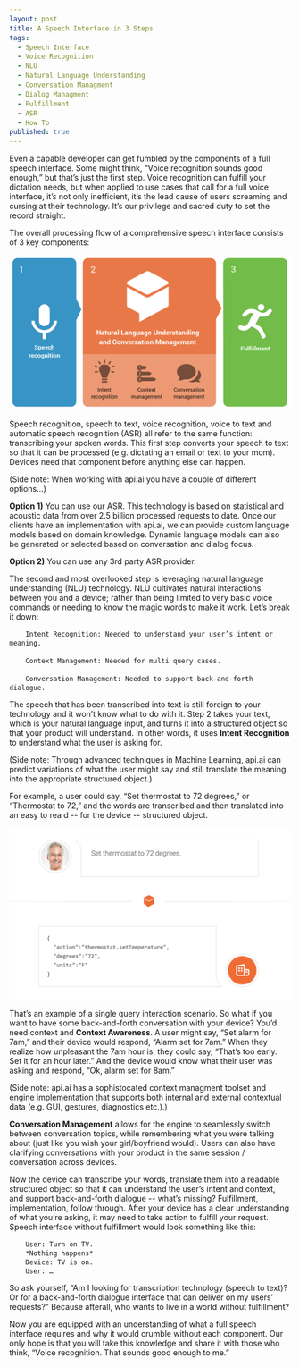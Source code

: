 ```yaml
---
layout: post
title: A Speech Interface in 3 Steps
tags:
  - Speech Interface
  - Voice Recognition
  - NLU
  - Natural Language Understanding
  - Conversation Managment
  - Dialog Managment
  - Fulfillment
  - ASR
  - How To
published: true
---
```


Even a capable developer can get fumbled by the components of a full speech interface.  Some might think, “Voice recognition sounds good enough,” but that’s just the first step. Voice recognition can fulfill your dictation needs, but when applied to use cases that call for a full voice interface, it’s not only inefficient, it’s the lead cause of users screaming and cursing at their technology. It’s our privilege and sacred duty to set the record straight.


The overall processing flow of a comprehensive speech interface consists of 3 key components:


<img src="/images/3 Steps.png" width="636" />

Speech recognition, speech to text, voice recognition, voice to text and automatic speech recognition (ASR) all refer to the same function: transcribing your spoken words. This first step converts your speech to text so that it can be processed (e.g. dictating an email or text to your mom). Devices need that component before anything else can happen.


(Side note: When working with api.ai you have a couple of different options…) 


**Option 1)** You can use our ASR.  This technology is based on statistical and acoustic data from over 2.5 billion processed requests to date.  Once our clients have an implementation with api.ai, we can provide custom language models based on domain knowledge.  Dynamic language models can also be generated or selected based on conversation and dialog focus.


**Option 2)** You can use any 3rd party ASR provider.


The second and most overlooked step is leveraging natural language understanding (NLU) technology. NLU cultivates natural interactions between you and a device; rather than being limited to very basic voice commands or needing to know the magic words to make it work. Let’s break it down:


		Intent Recognition: Needed to understand your user’s intent or meaning.

		Context Management: Needed for multi query cases.

		Conversation Management: Needed to support back-and-forth dialogue.


The speech that has been transcribed into text is still foreign to your technology and it won’t know what to do with it. Step 2 takes your text, which is your natural language input, and turns it into a structured object so that your product will understand. In other words, it uses **Intent Recognition** to understand what the user is asking for.


(Side note: Through advanced techniques in Machine Learning, api.ai can predict 
variations of what the user might say and still translate 
the meaning into the appropriate structured object.)


For example, a user could say, “Set thermostat to 72 degrees,” or “Thermostat to 72,” and the words are transcribed and then translated into an easy to rea
d -- for the device -- structured object. 

<img src="/images/SingleQuery.png" width="636" />


That’s an example of a single query interaction scenario. So what if you want to have some back-and-forth conversation with your device? You’d need context and **Context Awareness**. A user might say, “Set alarm for 7am,” and their device would respond, “Alarm set for 7am.” When they realize how unpleasant the 7am hour is, they could say, “That’s too early. Set it for an hour later.” And the device would know what their user was asking and respond, “Ok, alarm set for 8am.”


(Side note: api.ai has a sophistocated context managment toolset and engine implementation that supports both internal and external contextual data (e.g. GUI, gestures, diagnostics etc.).)


**Conversation Management** allows for the engine to seamlessly switch between conversation topics, while remembering what you were talking about (just like you wish your girl/boyfriend would).  Users can also have clarifying conversations with your product in the same session / conversation across devices.


Now the device can transcribe your words, translate them into a readable structured object so that it can understand the user’s intent and context, and support back-and-forth dialogue -- what’s missing? Fulfillment, implementation, follow through. After your device has a clear understanding of what you’re asking, it may need to take action to fulfill your request. Speech interface without fulfillment would look something like this:


		User: Turn on TV.
		*Nothing happens*
		Device: TV is on.
		User: …


So ask yourself, “Am I looking for transcription technology (speech to text)? Or for a back-and-forth dialogue interface that can deliver on my users’ requests?” Because afterall, who wants to live in a world without fulfillment?


Now you are equipped with an understanding of what a full speech interface requires and why it would crumble without each component. Our only hope is that you will take this knowledge and share it with those who think, “Voice recognition. That sounds good enough to me.”

